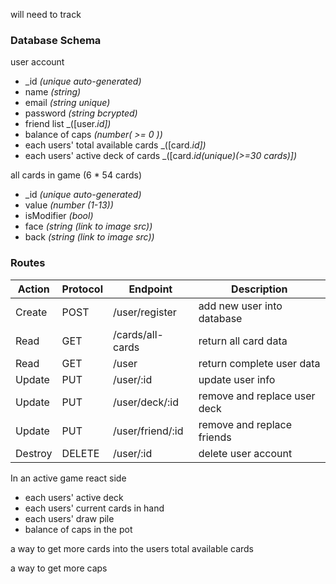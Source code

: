 will need to track 
### Database Schema
user account
- _id _(unique auto-generated)_
- name _(string)_
- email _(string unique)_
- password _(string bcrypted)_
- friend list _([user._id])_
- balance of caps _(number( >= 0 ))_
- each users' total available cards _([card._id])_
- each users' active deck of cards _([card._id(unique)(>=30 cards)])_

all cards in game (6 * 54 cards)
- _id _(unique auto-generated)_
- value _(number (1-13))_
- isModifier _(bool)_
- face _(string (link to image src))_
- back _(string (link to image src))_



### Routes
 | Action | Protocol | Endpoint | Description |
 |--------|----------|----------|-------------|
 | Create | POST | /user/register | add new user into database |
 | Read | GET | /cards/all-cards | return all card data |
 | Read | GET | /user | return complete user data |
 | Update | PUT | /user/:id | update user info |
 | Update | PUT | /user/deck/:id | remove and replace user deck |
 | Update | PUT | /user/friend/:id | remove and replace friends |
 | Destroy | DELETE | /user/:id | delete user account |


  In an active game react side 
  - each users' active deck
  - each users' current cards in hand
  - each users' draw pile
  - balance of caps in the pot




 a way to get more cards into the users total available cards

 a way to get more caps 